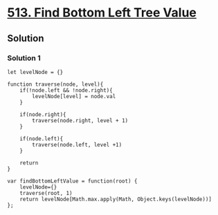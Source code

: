 # [513. Find Bottom Left Tree Value](https://leetcode.com/problems/find-bottom-left-tree-value/)

## Solution

### Solution 1

```
let levelNode = {}

function traverse(node, level){
    if(!node.left && !node.right){
        levelNode[level] = node.val
    }
    
    if(node.right){
        traverse(node.right, level + 1)
    }
    
    if(node.left){
        traverse(node.left, level +1)
    }
    
    return
}

var findBottomLeftValue = function(root) {
    levelNode={}
    traverse(root, 1)
    return levelNode[Math.max.apply(Math, Object.keys(levelNode))]
};
```
